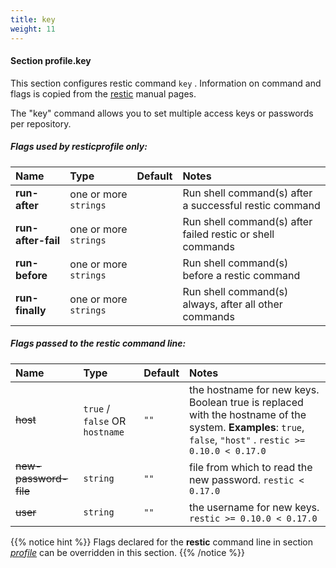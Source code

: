 ```yaml
---
title: key
weight: 11
---
```

#### Section profile.**key**

This section configures restic command `key` .
Information on command and flags is copied from the [restic](https://github.com/restic/restic) manual pages.

The "key" command allows you to set multiple access keys or passwords
per repository.

##### Flags used by **resticprofile** only:

| Name              | Type                    | Default  | Notes |
|:------------------|:------------------------|:---------|:------|
| **run-after** |one or more `strings` | |Run shell command(s) after a successful restic command |
| **run-after-fail** |one or more `strings` | |Run shell command(s) after failed restic or shell commands |
| **run-before** |one or more `strings` | |Run shell command(s) before a restic command |
| **run-finally** |one or more `strings` | |Run shell command(s) always, after all other commands |



##### Flags passed to the **restic** command line:

| Name              | Type                    | Default  | Notes |
|:------------------|:------------------------|:---------|:------|
| ~~host~~ |`true` / `false` OR `hostname` |`""` |the hostname for new keys. Boolean true is replaced with the hostname of the system. **Examples**: `true`, `false`, `"host"` . `restic >= 0.10.0 < 0.17.0`  |
| ~~new-password-file~~ |`string` |`""` |file from which to read the new password. `restic < 0.17.0`  |
| ~~user~~ |`string` |`""` |the username for new keys. `restic >= 0.10.0 < 0.17.0`  |




{{% notice hint %}}
Flags declared for the **restic** command line in section *[profile](../profile)*
can be overridden in this section.
{{% /notice %}}

